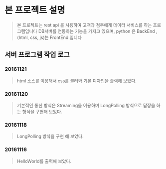 ﻿# 본 프로젝트 설명 

> 본 프로젝트는 rest api 를 사용하여 고객과 점주에게 데이터 서비스를 하는 프로그램입니다 DB서버를 연동하는 기능을 가지고 있으며, python 은 BackEnd , (html, css, js)는 FrontEnd 입니다

## 서버 프로그램 작업 로그

### 20161121
>html 소스를 이용해서 css를 불러와 기본 디자인을 출력해 보았다.

### 20161120
>기본적인 통신 방식은 Streaming을 이용하며 LongPolling 방식으로 답장을 하는 형식을 구현해 보았다.

### 20161118
>LongPolling 방식을 구현 해 보았다.

### 20161116

>HelloWorld를 출력해 보았다.
